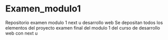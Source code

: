 # Examen_modulo1
Repositorio examen modulo 1 next u desarrollo web
Se depositan todos los elementos del proyecto examen final del modulo 1 del curso de desarrollo web con next u
